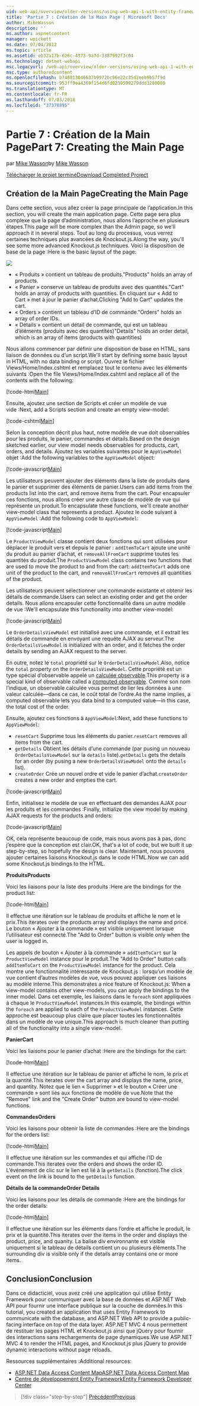 ```yaml
---
uid: web-api/overview/older-versions/using-web-api-1-with-entity-framework-5/using-web-api-with-entity-framework-part-7
title: 'Partie 7 : Création de la Main Page | Microsoft Docs'
author: MikeWasson
description: ''
ms.author: aspnetcontent
manager: wpickett
ms.date: 07/04/2012
ms.topic: article
ms.assetid: eb32a17b-626c-4373-9a7d-3387992f3c04
ms.technology: dotnet-webapi
msc.legacyurl: /web-api/overview/older-versions/using-web-api-1-with-entity-framework-5/using-web-api-with-entity-framework-part-7
msc.type: authoredcontent
ms.openlocfilehash: b748813046637b9972bc96e22c35d2eeb9b57f9d
ms.sourcegitcommit: 953ff9ea4369f154d6fd0239599279ddd3280009
ms.translationtype: MT
ms.contentlocale: fr-FR
ms.lasthandoff: 07/03/2018
ms.locfileid: "37378895"
---
```

<a name="part-7-creating-the-main-page"></a><span data-ttu-id="4624c-102">Partie 7 : Création de la Main Page</span><span class="sxs-lookup"><span data-stu-id="4624c-102">Part 7: Creating the Main Page</span></span>
====================
<span data-ttu-id="4624c-103">par [Mike Wasson](https://github.com/MikeWasson)</span><span class="sxs-lookup"><span data-stu-id="4624c-103">by [Mike Wasson](https://github.com/MikeWasson)</span></span>

[<span data-ttu-id="4624c-104">Télécharger le projet terminé</span><span class="sxs-lookup"><span data-stu-id="4624c-104">Download Completed Project</span></span>](http://code.msdn.microsoft.com/ASP-NET-Web-API-with-afa30545)

## <a name="creating-the-main-page"></a><span data-ttu-id="4624c-105">Création de la Main Page</span><span class="sxs-lookup"><span data-stu-id="4624c-105">Creating the Main Page</span></span>

<span data-ttu-id="4624c-106">Dans cette section, vous allez créer la page principale de l’application.</span><span class="sxs-lookup"><span data-stu-id="4624c-106">In this section, you will create the main application page.</span></span> <span data-ttu-id="4624c-107">Cette page sera plus complexe que la page d’administration, nous allons l’approche en plusieurs étapes.</span><span class="sxs-lookup"><span data-stu-id="4624c-107">This page will be more complex than the Admin page, so we'll approach it in several steps.</span></span> <span data-ttu-id="4624c-108">Tout au long du processus, vous verrez certaines techniques plus avancées de Knockout.js.</span><span class="sxs-lookup"><span data-stu-id="4624c-108">Along the way, you'll see some more advanced Knockout.js techniques.</span></span> <span data-ttu-id="4624c-109">Voici la disposition de base de la page :</span><span class="sxs-lookup"><span data-stu-id="4624c-109">Here is the basic layout of the page:</span></span>

![](using-web-api-with-entity-framework-part-7/_static/image1.png)

- <span data-ttu-id="4624c-110">« Produits » contient un tableau de produits.</span><span class="sxs-lookup"><span data-stu-id="4624c-110">"Products" holds an array of products.</span></span>
- <span data-ttu-id="4624c-111">« Panier » conserve un tableau de produits avec des quantités.</span><span class="sxs-lookup"><span data-stu-id="4624c-111">"Cart" holds an array of products with quantities.</span></span> <span data-ttu-id="4624c-112">En cliquant sur « Add to Cart » met à jour le panier d’achat.</span><span class="sxs-lookup"><span data-stu-id="4624c-112">Clicking "Add to Cart" updates the cart.</span></span>
- <span data-ttu-id="4624c-113">« Orders » contient un tableau d’ID de commande.</span><span class="sxs-lookup"><span data-stu-id="4624c-113">"Orders" holds an array of order IDs.</span></span>
- <span data-ttu-id="4624c-114">« Détails » contient un détail de commande, qui est un tableau d’éléments (produits avec des quantités)</span><span class="sxs-lookup"><span data-stu-id="4624c-114">"Details" holds an order detail, which is an array of items (products with quantities)</span></span>

<span data-ttu-id="4624c-115">Nous allons commencer par définir une disposition de base en HTML, sans liaison de données ou d’un script.</span><span class="sxs-lookup"><span data-stu-id="4624c-115">We'll start by defining some basic layout in HTML, with no data binding or script.</span></span> <span data-ttu-id="4624c-116">Ouvrez le fichier Views/Home/Index.cshtml et remplacez tout le contenu avec les éléments suivants :</span><span class="sxs-lookup"><span data-stu-id="4624c-116">Open the file Views/Home/Index.cshtml and replace all of the contents with the following:</span></span>

[!code-html[Main](using-web-api-with-entity-framework-part-7/samples/sample1.html)]

<span data-ttu-id="4624c-117">Ensuite, ajoutez une section de Scripts et créer un modèle de vue vide :</span><span class="sxs-lookup"><span data-stu-id="4624c-117">Next, add a Scripts section and create an empty view-model:</span></span>

[!code-cshtml[Main](using-web-api-with-entity-framework-part-7/samples/sample2.cshtml)]

<span data-ttu-id="4624c-118">Selon la conception décrit plus haut, notre modèle de vue doit observables pour les produits, le panier, commandes et détails.</span><span class="sxs-lookup"><span data-stu-id="4624c-118">Based on the design sketched earlier, our view model needs observables for products, cart, orders, and details.</span></span> <span data-ttu-id="4624c-119">Ajoutez les variables suivantes pour le `AppViewModel` objet :</span><span class="sxs-lookup"><span data-stu-id="4624c-119">Add the following variables to the `AppViewModel` object:</span></span>

[!code-javascript[Main](using-web-api-with-entity-framework-part-7/samples/sample3.js)]

<span data-ttu-id="4624c-120">Les utilisateurs peuvent ajouter des éléments dans la liste de produits dans le panier et supprimer des éléments de panier.</span><span class="sxs-lookup"><span data-stu-id="4624c-120">Users can add items from the products list into the cart, and remove items from the cart.</span></span> <span data-ttu-id="4624c-121">Pour encapsuler ces fonctions, nous allons créer une autre classe de modèle de vue qui représente un produit.</span><span class="sxs-lookup"><span data-stu-id="4624c-121">To encapsulate these functions, we'll create another view-model class that represents a product.</span></span> <span data-ttu-id="4624c-122">Ajoutez le code suivant à `AppViewModel` :</span><span class="sxs-lookup"><span data-stu-id="4624c-122">Add the following code to `AppViewModel`:</span></span>

[!code-javascript[Main](using-web-api-with-entity-framework-part-7/samples/sample4.js?highlight=4)]

<span data-ttu-id="4624c-123">Le `ProductViewModel` classe contient deux fonctions qui sont utilisées pour déplacer le produit vers et depuis le panier : `addItemToCart` ajoute une unité du produit au panier d’achat, et `removeAllFromCart` supprime toutes les quantités du produit.</span><span class="sxs-lookup"><span data-stu-id="4624c-123">The `ProductViewModel` class contains two functions that are used to move the product to and from the cart: `addItemToCart` adds one unit of the product to the cart, and `removeAllFromCart` removes all quantities of the product.</span></span>

<span data-ttu-id="4624c-124">Les utilisateurs peuvent sélectionner une commande existante et obtenir les détails de commande.</span><span class="sxs-lookup"><span data-stu-id="4624c-124">Users can select an existing order and get the order details.</span></span> <span data-ttu-id="4624c-125">Nous allons encapsuler cette fonctionnalité dans un autre modèle de vue :</span><span class="sxs-lookup"><span data-stu-id="4624c-125">We'll encapsulate this functionality into another view-model:</span></span>

[!code-javascript[Main](using-web-api-with-entity-framework-part-7/samples/sample5.js?highlight=4)]

<span data-ttu-id="4624c-126">Le `OrderDetailsViewModel` est initialisé avec une commande, et il extrait les détails de commande en envoyant une requête AJAX au serveur.</span><span class="sxs-lookup"><span data-stu-id="4624c-126">The `OrderDetailsViewModel` is initialized with an order, and it fetches the order details by sending an AJAX request to the server.</span></span>

<span data-ttu-id="4624c-127">En outre, notez le `total` propriété sur le `OrderDetailsViewModel`.</span><span class="sxs-lookup"><span data-stu-id="4624c-127">Also, notice the `total` property on the `OrderDetailsViewModel`.</span></span> <span data-ttu-id="4624c-128">Cette propriété est un type spécial d’observable appelé un [calculée observable](http://knockoutjs.com/documentation/computedObservables.html).</span><span class="sxs-lookup"><span data-stu-id="4624c-128">This property is a special kind of observable called a [computed observable](http://knockoutjs.com/documentation/computedObservables.html).</span></span> <span data-ttu-id="4624c-129">Comme son nom l’indique, un observable calculée vous permet de lier les données à une valeur calculée&#8212;dans ce cas, le coût total de l’ordre.</span><span class="sxs-lookup"><span data-stu-id="4624c-129">As the name implies, a computed observable lets you data bind to a computed value&#8212;in this case, the total cost of the order.</span></span>

<span data-ttu-id="4624c-130">Ensuite, ajoutez ces fonctions à `AppViewModel`:</span><span class="sxs-lookup"><span data-stu-id="4624c-130">Next, add these functions to `AppViewModel`:</span></span>

- <span data-ttu-id="4624c-131">`resetCart` Supprime tous les éléments du panier.</span><span class="sxs-lookup"><span data-stu-id="4624c-131">`resetCart` removes all items from the cart.</span></span>
- <span data-ttu-id="4624c-132">`getDetails` Obtient les détails d’une commande (par pusing un nouveau `OrderDetailsViewModel` sur la `details` liste).</span><span class="sxs-lookup"><span data-stu-id="4624c-132">`getDetails` gets the details for an order (by pusing a new `OrderDetailsViewModel` onto the `details` list).</span></span>
- <span data-ttu-id="4624c-133">`createOrder` Crée un nouvel ordre et vide le panier d’achat.</span><span class="sxs-lookup"><span data-stu-id="4624c-133">`createOrder` creates a new order and empties the cart.</span></span>


[!code-javascript[Main](using-web-api-with-entity-framework-part-7/samples/sample6.js?highlight=4)]

<span data-ttu-id="4624c-134">Enfin, initialisez le modèle de vue en effectuant des demandes AJAX pour les produits et les commandes :</span><span class="sxs-lookup"><span data-stu-id="4624c-134">Finally, initialize the view model by making AJAX requests for the products and orders:</span></span>

[!code-javascript[Main](using-web-api-with-entity-framework-part-7/samples/sample7.js)]

<span data-ttu-id="4624c-135">OK, cela représente beaucoup de code, mais nous avons pas à pas, donc j’espère que la conception est clair.</span><span class="sxs-lookup"><span data-stu-id="4624c-135">OK, that's a lot of code, but we built it up step-by-step, so hopefully the design is clear.</span></span> <span data-ttu-id="4624c-136">Maintenant, nous pouvons ajouter certaines liaisons Knockout.js dans le code HTML.</span><span class="sxs-lookup"><span data-stu-id="4624c-136">Now we can add some Knockout.js bindings to the HTML.</span></span>

<span data-ttu-id="4624c-137">**Produits**</span><span class="sxs-lookup"><span data-stu-id="4624c-137">**Products**</span></span>

<span data-ttu-id="4624c-138">Voici les liaisons pour la liste des produits :</span><span class="sxs-lookup"><span data-stu-id="4624c-138">Here are the bindings for the product list:</span></span>

[!code-html[Main](using-web-api-with-entity-framework-part-7/samples/sample8.html)]

<span data-ttu-id="4624c-139">Il effectue une itération sur le tableau de produits et affiche le nom et le prix.</span><span class="sxs-lookup"><span data-stu-id="4624c-139">This iterates over the products array and displays the name and price.</span></span> <span data-ttu-id="4624c-140">Le bouton « Ajouter à la commande » est visible uniquement lorsque l’utilisateur est connecté.</span><span class="sxs-lookup"><span data-stu-id="4624c-140">The "Add to Order" button is visible only when the user is logged in.</span></span>

<span data-ttu-id="4624c-141">Les appels de bouton « Ajouter à la commande » `addItemToCart` sur la `ProductViewModel` instance pour le produit.</span><span class="sxs-lookup"><span data-stu-id="4624c-141">The "Add to Order" button calls `addItemToCart` on the `ProductViewModel` instance for the product.</span></span> <span data-ttu-id="4624c-142">Cela montre une fonctionnalité intéressante de Knockout.js : lorsqu’un modèle de vue contient d’autres modèles de vue, vous pouvez appliquer ces liaisons au modèle interne.</span><span class="sxs-lookup"><span data-stu-id="4624c-142">This demonstrates a nice feature of Knockout.js: When a view-model contains other view-models, you can apply the bindings to the inner model.</span></span> <span data-ttu-id="4624c-143">Dans cet exemple, les liaisons dans le `foreach` sont appliquées à chaque le `ProductViewModel` instances.</span><span class="sxs-lookup"><span data-stu-id="4624c-143">In this example, the bindings within the `foreach` are applied to each of the `ProductViewModel` instances.</span></span> <span data-ttu-id="4624c-144">Cette approche est beaucoup plus claire que placer toutes les fonctionnalités dans un modèle de vue unique.</span><span class="sxs-lookup"><span data-stu-id="4624c-144">This approach is much cleaner than putting all of the functionality into a single view-model.</span></span>

<span data-ttu-id="4624c-145">**Panier**</span><span class="sxs-lookup"><span data-stu-id="4624c-145">**Cart**</span></span>

<span data-ttu-id="4624c-146">Voici les liaisons pour le panier d’achat :</span><span class="sxs-lookup"><span data-stu-id="4624c-146">Here are the bindings for the cart:</span></span>

[!code-html[Main](using-web-api-with-entity-framework-part-7/samples/sample9.html)]

<span data-ttu-id="4624c-147">Il effectue une itération sur le tableau de panier et affiche le nom, le prix et la quantité.</span><span class="sxs-lookup"><span data-stu-id="4624c-147">This iterates over the cart array and displays the name, price, and quantity.</span></span> <span data-ttu-id="4624c-148">Notez que le lien « Supprimer » et le bouton « Créer une commande » sont liés aux fonctions de modèle de vue.</span><span class="sxs-lookup"><span data-stu-id="4624c-148">Note that the "Remove" link and the "Create Order" button are bound to view-model functions.</span></span>

<span data-ttu-id="4624c-149">**Commandes**</span><span class="sxs-lookup"><span data-stu-id="4624c-149">**Orders**</span></span>

<span data-ttu-id="4624c-150">Voici les liaisons pour obtenir la liste de commandes :</span><span class="sxs-lookup"><span data-stu-id="4624c-150">Here are the bindings for the orders list:</span></span>

[!code-html[Main](using-web-api-with-entity-framework-part-7/samples/sample10.html)]

<span data-ttu-id="4624c-151">Il effectue une itération sur les commandes et qui affiche l’ID de commande.</span><span class="sxs-lookup"><span data-stu-id="4624c-151">This iterates over the orders and shows the order ID.</span></span> <span data-ttu-id="4624c-152">L’événement de clic sur le lien est lié à la `getDetails` (fonction).</span><span class="sxs-lookup"><span data-stu-id="4624c-152">The click event on the link is bound to the `getDetails` function.</span></span>

<span data-ttu-id="4624c-153">**Détails de la commande**</span><span class="sxs-lookup"><span data-stu-id="4624c-153">**Order Details**</span></span>

<span data-ttu-id="4624c-154">Voici les liaisons pour les détails de commande :</span><span class="sxs-lookup"><span data-stu-id="4624c-154">Here are the bindings for the order details:</span></span>

[!code-html[Main](using-web-api-with-entity-framework-part-7/samples/sample11.html)]

<span data-ttu-id="4624c-155">Il effectue une itération sur les éléments dans l’ordre et affiche le produit, le prix et la quantité.</span><span class="sxs-lookup"><span data-stu-id="4624c-155">This iterates over the items in the order and displays the product, price, and quanity.</span></span> <span data-ttu-id="4624c-156">La balise div environnante est visible uniquement si le tableau de détails contient un ou plusieurs éléments.</span><span class="sxs-lookup"><span data-stu-id="4624c-156">The surrounding div is visible only if the details array contains one or more items.</span></span>

## <a name="conclusion"></a><span data-ttu-id="4624c-157">Conclusion</span><span class="sxs-lookup"><span data-stu-id="4624c-157">Conclusion</span></span>

<span data-ttu-id="4624c-158">Dans ce didacticiel, vous avez créé une application qui utilise Entity Framework pour communiquer avec la base de données et ASP.NET Web API pour fournir une interface publique sur la couche de données.</span><span class="sxs-lookup"><span data-stu-id="4624c-158">In this tutorial, you created an application that uses Entity Framework to communicate with the database, and ASP.NET Web API to provide a public-facing interface on top of the data layer.</span></span> <span data-ttu-id="4624c-159">ASP.NET MVC 4 nous permettent de restituer les pages HTML et Knockout.js ainsi que jQuery pour fournir des interactions sans rechargements de page dynamiques.</span><span class="sxs-lookup"><span data-stu-id="4624c-159">We use ASP.NET MVC 4 to render the HTML pages, and Knockout.js plus jQuery to provide dynamic interactions without page reloads.</span></span>

<span data-ttu-id="4624c-160">Ressources supplémentaires :</span><span class="sxs-lookup"><span data-stu-id="4624c-160">Additional resources:</span></span>

- [<span data-ttu-id="4624c-161">ASP.NET Data Access Content Map</span><span class="sxs-lookup"><span data-stu-id="4624c-161">ASP.NET Data Access Content Map</span></span>](https://msdn.microsoft.com/library/6759sth4.aspx)
- [<span data-ttu-id="4624c-162">Centre de développement Entity Framework</span><span class="sxs-lookup"><span data-stu-id="4624c-162">Entity Framework Developer Center</span></span>](https://msdn.microsoft.com/data/ef)

> [!div class="step-by-step"]
> [<span data-ttu-id="4624c-163">Précédent</span><span class="sxs-lookup"><span data-stu-id="4624c-163">Previous</span></span>](using-web-api-with-entity-framework-part-6.md)
